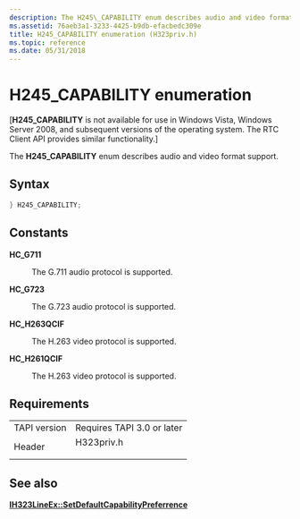 ```yaml
---
description: The H245\_CAPABILITY enum describes audio and video format support.
ms.assetid: 76aeb3a1-3233-4425-b9db-efacbedc309e
title: H245_CAPABILITY enumeration (H323priv.h)
ms.topic: reference
ms.date: 05/31/2018
---
```


# H245\_CAPABILITY enumeration

\[**H245\_CAPABILITY** is not available for use in Windows Vista, Windows Server 2008, and subsequent versions of the operating system. The RTC Client API provides similar functionality.\]

The **H245\_CAPABILITY** enum describes audio and video format support.

## Syntax


```C++
} H245_CAPABILITY;
```



## Constants

<dl> <dt>

<span id="HC_G711"></span><span id="hc_g711"></span>**HC\_G711**
</dt> <dd>

The G.711 audio protocol is supported.

</dd> <dt>

<span id="HC_G723"></span><span id="hc_g723"></span>**HC\_G723**
</dt> <dd>

The G.723 audio protocol is supported.

</dd> <dt>

<span id="HC_H263QCIF"></span><span id="hc_h263qcif"></span>**HC\_H263QCIF**
</dt> <dd>

The H.263 video protocol is supported.

</dd> <dt>

<span id="HC_H261QCIF"></span><span id="hc_h261qcif"></span>**HC\_H261QCIF**
</dt> <dd>

The H.263 video protocol is supported.

</dd> </dl>

## Requirements



|                         |                                                                                       |
|-------------------------|---------------------------------------------------------------------------------------|
| TAPI version<br/> | Requires TAPI 3.0 or later<br/>                                                 |
| Header<br/>       | <dl> <dt>H323priv.h</dt> </dl> |



## See also

<dl> <dt>

[**IH323LineEx::SetDefaultCapabilityPreferrence**](ih323lineex-setdefaultcapabilitypreferrence.md)
</dt> </dl>

 

 





